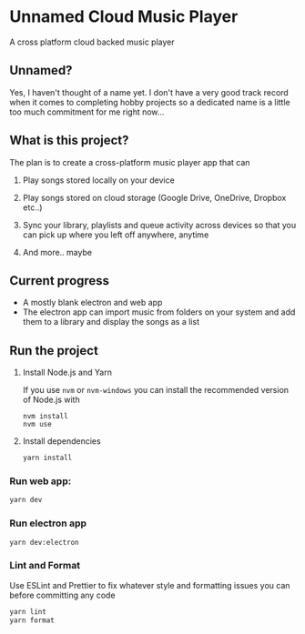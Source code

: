 # Unnamed Cloud Music Player

A cross platform cloud backed music player

## Unnamed?

Yes, I haven't thought of a name yet. I don't have a very good track record when it comes to completing hobby projects so a dedicated name is a little too much commitment for me right now...

## What is this project?

The plan is to create a cross-platform music player app that can

1. Play songs stored locally on your device

2. Play songs stored on cloud storage (Google Drive, OneDrive, Dropbox etc..)

3. Sync your library, playlists and queue activity across devices so that you can pick up where you left off anywhere, anytime

4. And more.. maybe

## Current progress

- A mostly blank electron and web app
- The electron app can import music from folders on your system and add them to a library and display the songs as a list

## Run the project

1. Install Node.js and Yarn

   If you use `nvm` or `nvm-windows` you can install the recommended version of Node.js with

   ```
   nvm install
   nvm use
   ```

2. Install dependencies

   ```sh
   yarn install
   ```

### Run web app:

```sh
yarn dev
```

### Run electron app

```sh
yarn dev:electron
```

### Lint and Format

Use ESLint and Prettier to fix whatever style and formatting issues you can before committing any code

```sh
yarn lint
yarn format
```
